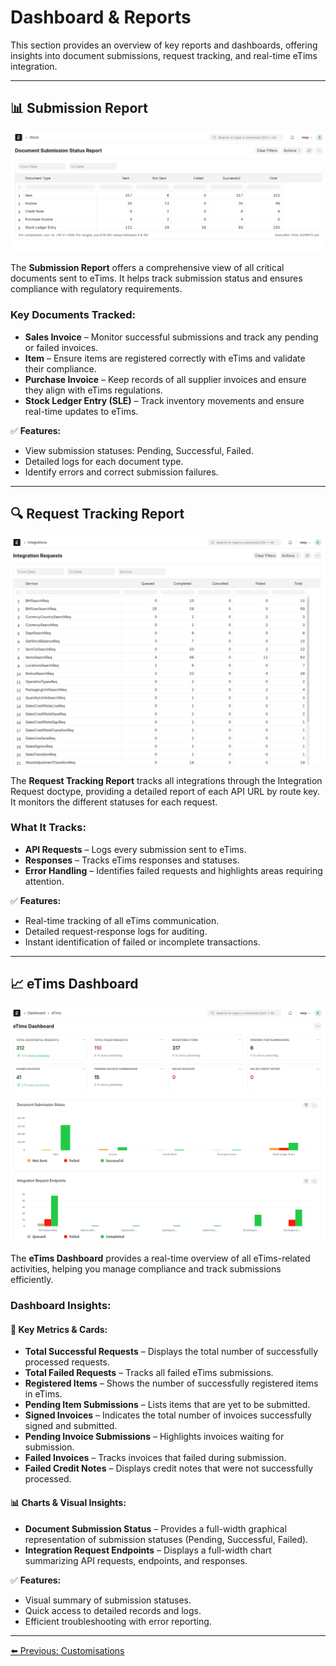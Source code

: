 # Dashboard & Reports

This section provides an overview of key reports and dashboards, offering insights into document submissions, request tracking, and real-time eTims integration.

---

## 📊 **Submission Report**

![Submission Report](images/submission_report.png)

The **Submission Report** offers a comprehensive view of all critical documents sent to eTims. It helps track submission status and ensures compliance with regulatory requirements.

### Key Documents Tracked:

- **Sales Invoice** – Monitor successful submissions and track any pending or failed invoices.
- **Item** – Ensure items are registered correctly with eTims and validate their compliance.
- **Purchase Invoice** – Keep records of all supplier invoices and ensure they align with eTims regulations.
- **Stock Ledger Entry (SLE)** – Track inventory movements and ensure real-time updates to eTims.

✅ **Features:**

- View submission statuses: Pending, Successful, Failed.
- Detailed logs for each document type.
- Identify errors and correct submission failures.

---

## 🔍 **Request Tracking Report**

![Request Tracking Report](images/integration_req_reports.png)

The **Request Tracking Report** tracks all integrations through the Integration Request doctype, providing a detailed report of each API URL by route key. It monitors the different statuses for each request.

### What It Tracks:

- **API Requests** – Logs every submission sent to eTims.
- **Responses** – Tracks eTims responses and statuses.
- **Error Handling** – Identifies failed requests and highlights areas requiring attention.

✅ **Features:**

- Real-time tracking of all eTims communication.
- Detailed request-response logs for auditing.
- Instant identification of failed or incomplete transactions.

---

## 📈 **eTims Dashboard**

![eTims Dashboard](images/dashboard.png)

The **eTims Dashboard** provides a real-time overview of all eTims-related activities, helping you manage compliance and track submissions efficiently.

### Dashboard Insights:

#### 📌 **Key Metrics & Cards:**

- **Total Successful Requests** – Displays the total number of successfully processed requests.
- **Total Failed Requests** – Tracks all failed eTims submissions.
- **Registered Items** – Shows the number of successfully registered items in eTims.
- **Pending Item Submissions** – Lists items that are yet to be submitted.
- **Signed Invoices** – Indicates the total number of invoices successfully signed and submitted.
- **Pending Invoice Submissions** – Highlights invoices waiting for submission.
- **Failed Invoices** – Tracks invoices that failed during submission.
- **Failed Credit Notes** – Displays credit notes that were not successfully processed.

#### 📊 **Charts & Visual Insights:**

- **Document Submission Status** – Provides a full-width graphical representation of submission statuses (Pending, Successful, Failed).
- **Integration Request Endpoints** – Displays a full-width chart summarizing API requests, endpoints, and responses.

✅ **Features:**

- Visual summary of submission statuses.
- Quick access to detailed records and logs.
- Efficient troubleshooting with error reporting.

---

[⬅️ Previous: Customisations](./customisations.md)
